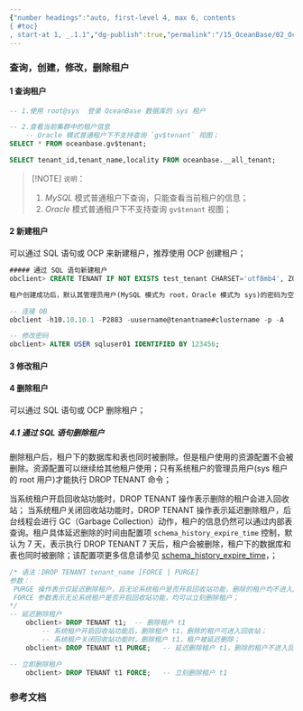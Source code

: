 ```yaml
---
{"number headings":"auto, first-level 4, max 6, contents
{ #toc}
, start-at 1, _.1.1","dg-publish":true,"permalink":"/15_OceanBase/02_OceanBase 基本操作/02_集群和多租户管理/租户管理/OceanBase 管理租户_查询，创建，修改，删除租户/","dgPassFrontmatter":true}
---
```



### 查询，创建，修改，删除租户
#### 1 查询租户
```sql
-- 1.使用 root@sys  登录 OceanBase 数据库的 sys 租户 

-- 2.查看当前集群中的租户信息
	-- Oracle 模式普通租户下不支持查询 `gv$tenant` 视图；
SELECT * FROM oceanbase.gv$tenant;

SELECT tenant_id,tenant_name,locality FROM oceanbase.__all_tenant;
```

> [!NOTE] `说明`：
> 1. *MySQL* 模式普通租户下查询，只能查看当前租户的信息；
> 2. *Oracle* 模式普通租户下不支持查询 `gv$tenant` 视图；


#### 2 新建租户
可以通过 SQL 语句或 OCP 来新建租户，推荐使用 OCP 创建租户；
```sql
##### 通过 SQL 语句新建租户
obclient> CREATE TENANT IF NOT EXISTS test_tenant CHARSET='utf8mb4', ZONE_LIST=('zone1','zone2','zone3'), PRIMARY_ZONE='zone1;zone2,zone3', RESOURCE_POOL_LIST=('pool1');

租户创建成功后，默认其管理员用户(MySQL 模式为 root，Oracle 模式为 sys)的密码为空，需要修改管理员用户的密码；

-- 连接 OB
obclient -h10.10.10.1 -P2883 -uusername@tenantname#clustername -p -A 

-- 修改密码
obclient> ALTER USER sqluser01 IDENTIFIED BY 123456;
```

#### 3 修改租户



#### 4 删除租户
可以通过 SQL 语句或 OCP 删除租户；

##### 4.1 通过 SQL 语句删除租户
删除租户后，租户下的数据库和表也同时被删除。但是租户使用的资源配置不会被删除。资源配置可以继续给其他租户使用；只有系统租户的管理员用户(sys 租户的 root 用户)才能执行 DROP TENANT 命令；

当系统租户开启回收站功能时，DROP TENANT 操作表示删除的租户会进入回收站；
当系统租户关闭回收站功能时，DROP TENANT 操作表示延迟删除租户，后台线程会进行 GC（Garbage Collection）动作，租户的信息仍然可以通过内部表查询。租户具体延迟删除的时间由配置项 `schema_history_expire_time` 控制，默认为 7 天，表示执行 DROP TENANT 7 天后，租户会被删除，租户下的数据库和表也同时被删除；该配置项更多信息请参见 [schema_history_expire_time](https://www.oceanbase.com/docs/enterprise-oceanbase-database-cn-10000000000944401)，；

```sql
/* 语法：DROP TENANT tenant_name [FORCE | PURGE]
参数：
 PURGE 操作表示仅延迟删除租户，且无论系统租户是否开启回收站功能，删除的租户均不进入回收站；
 FORCE 参数表示无论系统租户是否开启回收站功能，均可以立刻删除租户；
*/
-- 延迟删除租户
	obclient> DROP TENANT t1;  -- 删除租户 t1
		-- 系统租户开启回收站功能后，删除租户 t1，删除的租户可进入回收站；
		-- 系统租户关闭回收站功能时，删除租户 t1，租户被延迟删除；
	obclient> DROP TENANT t1 PURGE;   -- 延迟删除租户 t1，删除的租户不进入回收站

-- 立即删除租户
	obclient> DROP TENANT t1 FORCE;   -- 立刻删除租户 t1
```


### 参考文档
